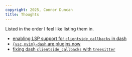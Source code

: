 ```yaml
---
copyright: 2025, Connor Duncan
title: Thoughts
---
```

Listed in the order I feel like listing them in.

- [enabling LSP support for `clientside_callbacks` in dash](./dash-clientside-lsp.html)
- [`{vsc,nvim}-dash` are plugins now](./dash-clientside-treesitter-ez-mode.html)
- [fixing dash `clientside_callbacks` with `treesitter`](./dash-clientside-treesitter.html)
